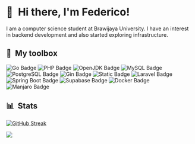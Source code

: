 # 👋 &nbsp;Hi there, I'm Federico!

I am a computer science student at Brawijaya University. I have an interest in backend development and also started exploring infrastructure.
 
    
## 🧰 &nbsp;My toolbox

![Go Badge](https://img.shields.io/badge/Go-00ADD8?logo=go&logoColor=fff&style=flat-square)
![PHP Badge](https://img.shields.io/badge/PHP-777BB4?logo=php&logoColor=fff&style=flat-square) ![OpenJDK Badge](https://img.shields.io/badge/OpenJDK-000?logo=openjdk&logoColor=fff&style=flat-square) ![MySQL Badge](https://img.shields.io/badge/MySQL-4479A1?logo=mysql&logoColor=fff&style=flat-square) ![PostgreSQL Badge](https://img.shields.io/badge/PostgreSQL-4169E1?logo=postgresql&logoColor=fff&style=flat-square) ![Gin Badge](https://img.shields.io/badge/Gin-008ECF?logo=gin&logoColor=fff&style=flat-square) ![Static Badge](https://img.shields.io/badge/Golang%20Chi-0dbd2b?style=flat-square)
 ![Laravel Badge](https://img.shields.io/badge/Laravel-FF2D20?logo=laravel&logoColor=fff&style=flat-square) ![Spring Boot Badge](https://img.shields.io/badge/Spring%20Boot-6DB33F?logo=springboot&logoColor=fff&style=flat-square) ![Supabase Badge](https://img.shields.io/badge/Supabase-3FCF8E?logo=supabase&logoColor=fff&style=flat-square) 
![Docker Badge](https://img.shields.io/badge/Docker-2496ED?logo=docker&logoColor=fff&style=flat-square) ![Manjaro Badge](https://img.shields.io/badge/Manjaro-35BF5C?logo=manjaro&logoColor=fff&style=flat-square)

## 📊 &nbsp;Stats
[![GitHub Streak](https://github-readme-streak-stats.herokuapp.com?user=federicodosantos&theme=dark)](https://git.io/streak-stats)

![](https://komarev.com/ghpvc/?username=federicodosantos&style=flat&abbreviated=true)
